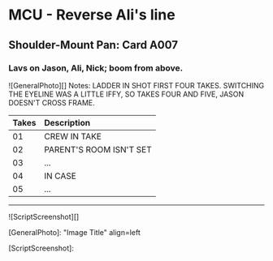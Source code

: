 # MCU - Reverse Ali's line

## Shoulder-Mount Pan: Card A007

### Lavs on Jason, Ali, Nick; boom from above.

![GeneralPhoto][]
Notes: LADDER IN SHOT FIRST FOUR TAKES. SWITCHING THE EYELINE WAS A LITTLE IFFY, SO TAKES FOUR AND FIVE, JASON DOESN'T CROSS FRAME.

| Takes | Description |
|:---|:----|
| 01 | CREW IN TAKE |
| 02 | PARENT'S ROOM ISN'T SET |
| 03 | ... |
| 04 | IN CASE |
| 05 | ... |


----

![ScriptScreenshot][]


[GeneralPhoto]:  "Image Title" align=left

[ScriptScreenshot]: 